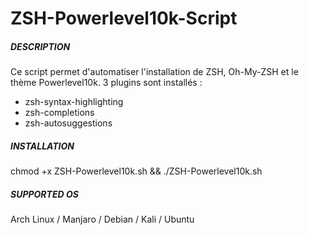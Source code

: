 # ZSH-Powerlevel10k-Script

##### DESCRIPTION #####

Ce script permet d'automatiser l'installation de ZSH, Oh-My-ZSH et le thème Powerlevel10k.
3 plugins sont installés :
   - zsh-syntax-highlighting
   - zsh-completions
   - zsh-autosuggestions



##### INSTALLATION #####

chmod +x ZSH-Powerlevel10k.sh && ./ZSH-Powerlevel10k.sh




##### SUPPORTED OS #####

Arch Linux / Manjaro / Debian / Kali / Ubuntu
